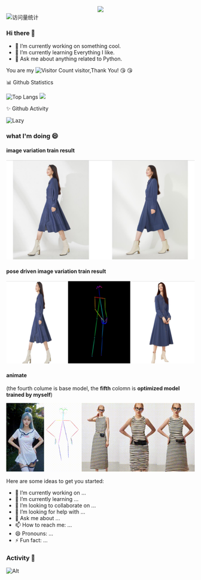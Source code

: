<div align="center">
    <img src="https://readme-typing-svg.herokuapp.com/?lines=✨西南✨;思索!&center=true&size=27">
</div>


<div>
    <!-- visitor statistics logo 访问量统计徽标 -->
    <img src="https://komarev.com/ghpvc/?username=greasebig&label=Views&color=0e75b6&style=flat" alt="访问量统计" />
</div>

### Hi there 👋
- 🔭 I’m currently working on something cool.
- 🌱 I’m currently learning Everything I like.
- 💬 Ask me about anything related to Python.

You are my ![Visitor Count](https://profile-counter.glitch.me/greasebig/count.svg) visitor,Thank You! :kissing_heart: :kissing_heart:      


<!--
**greasebig/greasebig** is a ✨ _special_ ✨ repository because its `README.md` (this file) appears on your GitHub profile.

Here are some ideas to get you started:

- 🔭 I’m currently working on ...
- 🌱 I’m currently learning ...
- 👯 I’m looking to collaborate on ...
- 🤔 I’m looking for help with ...
- 💬 Ask me about ...
- 📫 How to reach me: ...
- 😄 Pronouns: ...
- ⚡ Fun fact: ...
-->

<tr><td>
📊 Github Statistics


![Top Langs](https://github-readme-stats.vercel.app/api/top-langs/?username=greasebig&layout=compact&theme=tokyonight)
![](https://github-readme-stats.vercel.app/api?username=greasebig&show_icons=true&theme=transparent)      

</td></tr>

✨ Github Activity
    
<img src="https://github-readme-activity-graph.vercel.app/graph?username=greasebig&theme=github-compact&custom_title=Activity&radius=30&height=250" alt="Lazy">

</td></tr>


<tr><td>
</table>

### what I'm doing 😄

#### image variation train result        

![alt text](assets/README/唯秘图片_20241008101418.png)

#### pose driven image variation train result     

![alt text](assets/README/唯秘图片_20241008101432.png)


#### animate 
(the fourth colume is base model, the **fifth** colomn is **optimized model trained by myself**)

![alt text](<assets_picture/README/20241021-235010 00_00_00-00_00_30.gif>)


Here are some ideas to get you started:

- 🔭 I’m currently working on ...
- 🌱 I’m currently learning ...
- 👯 I’m looking to collaborate on ...
- 🤔 I’m looking for help with ...
- 💬 Ask me about ...
- 📫 How to reach me: ...
- 😄 Pronouns: ...
- ⚡ Fun fact: ...

### Activity 🤔

![Alt](https://repobeats.axiom.co/api/embed/7b5972ec9e48b65dbafd21d09e82637186ca5467.svg "Repobeats analytics image")

